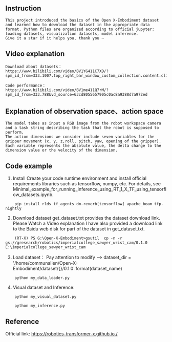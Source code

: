 ## Instruction
    This project introduced the basics of the Open X-Embodiment dataset and learned how to download the dataset in the appropriate data format. Python files are organized according to official jupyter: loading datasets, visualization datasets, model inference.
    Give it a star if it helps you, thank you ~
    
## Video explanation
    Download about datasets：
    https://www.bilibili.com/video/BV1YG411C7XD/?spm_id_from=333.1007.top_right_bar_window_custom_collection.content.click&vd_source=63cd8055657905c0ac8a9388d7a972ed

    Code performance：
    https://www.bilibili.com/video/BV1me411Q7rM/?spm_id_from=333.788&vd_source=63cd8055657905c0ac8a9388d7a972ed

## Explanation of observation space、action space
    The model takes as input a RGB image from the robot workspace camera and a task string describing the task that the robot is supposed to perform.
    The action dimensions we consider include seven variables for the gripper movement (x, y, z,roll, pitch, yaw, opening of the gripper). Each variable represents the absolute value, the delta change to the dimension value or the velocity of the dimension.

## Code example
1. Install
    Create your code runtime environment and install official requirements libraries such as tensorflow, numpy, etc. For details, see Minimal_example_for_running_inference_using_RT_1_X_TF_using_tensorflow_datasets.ipynb.
```
    pip install rlds tf_agents dm-reverb[tensorflow] apache_beam tfp-nightly    
```
2. Download dataset
    get_dataset.txt provides the dataset download link. Please Watch a Video explanation
    I have also provided a download link to the Baidu web disk for part of the dataset in get_dataset.txt.
```
    (RT-X) PS G:\Open-X-Embodiment>gsutil  cp -n -r gs://gresearch/robotics/imperialcollege_sawyer_wrist_cam/0.1.0 E:\imperialcollege_sawyer_wrist_cam
```
3. Load dataset： 
    Pay attention to modify --> dataset_dir = '/home/communalien/Open-X-Embodiment/dataset/{}/0.1.0'.format(dataset_name) 
```
    python my_data_loader.py
```
4. Visual dataset and Inference:
```
    python my_visual_dataset.py
```
```
    python my_inference.py
```
## Reference
Official link: https://robotics-transformer-x.github.io./
